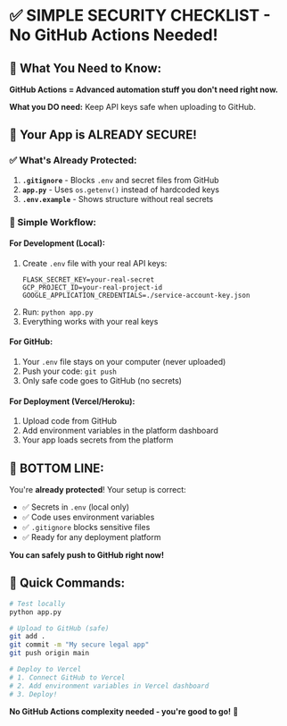 # ✅ SIMPLE SECURITY CHECKLIST - No GitHub Actions Needed!

## 🤔 What You Need to Know:

**GitHub Actions = Advanced automation stuff you don't need right now.**

**What you DO need:** Keep API keys safe when uploading to GitHub.

## 🔐 Your App is ALREADY SECURE!

### ✅ What's Already Protected:
1. **`.gitignore`** - Blocks `.env` and secret files from GitHub
2. **`app.py`** - Uses `os.getenv()` instead of hardcoded keys  
3. **`.env.example`** - Shows structure without real secrets

### 📝 Simple Workflow:

#### **For Development (Local):**
1. Create `.env` file with your real API keys:
   ```
   FLASK_SECRET_KEY=your-real-secret
   GCP_PROJECT_ID=your-real-project-id
   GOOGLE_APPLICATION_CREDENTIALS=./service-account-key.json
   ```
2. Run: `python app.py`
3. Everything works with your real keys

#### **For GitHub:**
1. Your `.env` file stays on your computer (never uploaded)
2. Push your code: `git push`
3. Only safe code goes to GitHub (no secrets)

#### **For Deployment (Vercel/Heroku):**
1. Upload code from GitHub
2. Add environment variables in the platform dashboard
3. Your app loads secrets from the platform

## 🎯 BOTTOM LINE:

You're **already protected**! Your setup is correct:

- ✅ Secrets in `.env` (local only)
- ✅ Code uses environment variables
- ✅ `.gitignore` blocks sensitive files
- ✅ Ready for any deployment platform

**You can safely push to GitHub right now!**

## 🚀 Quick Commands:

```bash
# Test locally
python app.py

# Upload to GitHub (safe)
git add .
git commit -m "My secure legal app"
git push origin main

# Deploy to Vercel
# 1. Connect GitHub to Vercel
# 2. Add environment variables in Vercel dashboard
# 3. Deploy!
```

**No GitHub Actions complexity needed - you're good to go!** 🎉

